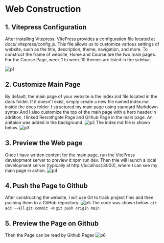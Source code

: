 # Web Construction
## 1. Vitepress Configuration
After installing Vitepress. VitePress provides a configuration file located at docs/.vitepress/config.js. This file allows us to customize various settings of website, such as the title, description, theme, navigation, and more. To construct the frame of website, Home and Course are the two main pages. For the Course Page, week 1 to week 10 themes are listed in the sidebar.

![p1](/images/image1.png)
## 2. Customize Main Page 
By default, the main page of your website is the index.md file located in the docs folder. If it doesn't exist, simply create a new file named index.md inside the docs folder. I structured my main page using standard Markdown syntax.And I also customize the top of the main page with a hero header.In addition, I linked Resrathgate Page and Github Page in the main page. An anitaion was added in the background.
![p2](/images/image2.png)
The index md file is shown below.
![p3](/images/image3.png)
## 3. Preview the Web page
Once I have written content for the main page, run the VitePress development server to preview it:npm run dev. Then thie will launch a local development server (typically at http://localhost:3000), where I can see my main page in action.
![p4](/images/image4.png)
## 4. Push the Page to Github
 After constructing the website, I will use Git to track project files and then pushing them to a GitHub repository.
 ![p5](/images/image5.png)
 The code was shown below.
 `git add --all`
 `git commit -m`
 `git push origin main`
## 5. Preview the Page on Github
Then the Page can be read by Github Pages
 ![p6](/images/image6.png)